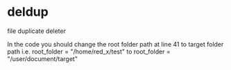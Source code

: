 # deldup
file duplicate deleter

In the code you should change the root folder path at line 41 to target folder path
i.e.
root_folder = "/home/red_x/test" to root_folder = "/user/document/target"

